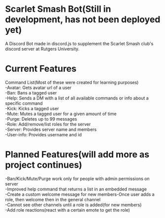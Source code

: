 # Scarlet Smash Bot(Still in development, has not been deployed yet)
A Discord Bot made in discord.js to supplement the Scarlet Smash club's discord server at Rutgers University.



# Current Features<br /> 
Command List(Most of these were created for learning purposes)<br /> 
-Avatar: Gets avatar url of a user<br />
-Ban: Bans a tagged user<br />
-Help: Sends a DM with a list of all available commands or info about a specific command<br />
-Kick: Kicks a tagged user<br />
-Mute: Mutes a tagged user for a given amount of time<br />
-Purge: Deletes up to 99 messages<br />
-Role: Add/remove/list roles for the server<br />
-Server: Provides server name and members<br />
-User-info: Provides username and id<br />

# Planned Features(will add more as project continues)<br /> 
-Ban/Kick/Mute/Purge work only for people with admin permissions on server<br />
-Improved help command that returns a list in an embedded message<br />
-Create a custom welcome message for new members-Once user adds a role, then welcome then in the general channel<br />
-Cannot see other channels until a role is added(for new members)<br />
-Add role reactions(react with a certain emote to get the role)<br />


